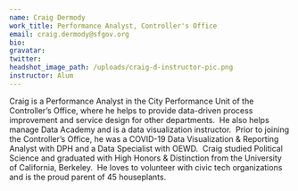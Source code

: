 ```yaml
---
name: Craig Dermody
work_title: Performance Analyst, Controller's Office
email: craig.dermody@sfgov.org
bio:
gravatar:
twitter:
headshot_image_path: /uploads/craig-d-instructor-pic.png
instructor: Alum
---
```

Craig is a Performance Analyst in the City Performance Unit of the Controller’s Office, where he helps to provide data-driven process improvement and service design for other departments.  He also helps manage Data Academy and is a data visualization instructor.  Prior to joining the Controller’s Office, he was a COVID-19 Data Visualization & Reporting Analyst with DPH and a Data Specialist with OEWD.  Craig studied Political Science and graduated with High Honors & Distinction from the University of California, Berkeley.  He loves to volunteer with civic tech organizations and is the proud parent of 45 houseplants.